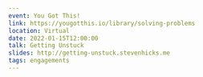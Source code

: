 ```yaml
---
event: You Got This!
link: https://yougotthis.io/library/solving-problems
location: Virtual
date: 2022-01-15T12:00:00
talk: Getting Unstuck
slides: http://getting-unstuck.stevenhicks.me
tags: engagements
---
```

